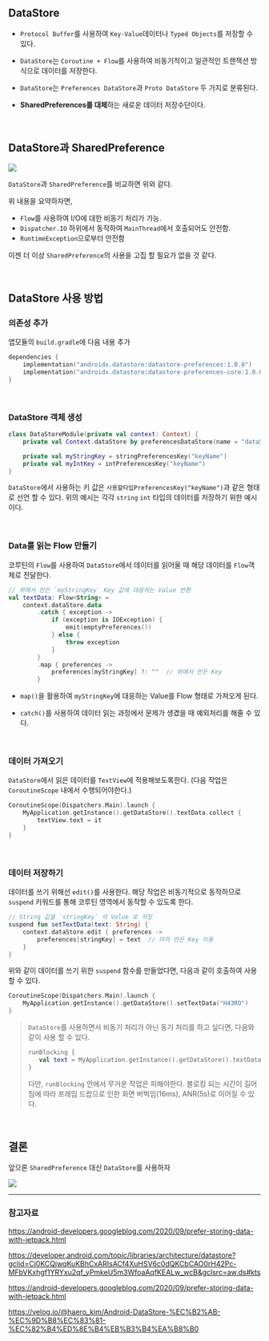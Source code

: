 ## DataStore

- `Protocol Buffer`를 사용하여 `Key-Value`데이터나 `Typed Objects`를 저장할 수 있다.

- `DataStore`는 `Coroutine + Flow`를 사용하여 비동기적이고 일관적인 트랜잭션 방식으로 데이터를 저장한다.

- `DataStore`는 `Preferences DataStore`과 `Proto DataStore` 두 가지로 분류된다.

- **SharedPreferences를 대체**하는 새로운 데이터 저장수단이다.

<br/>

## DataStore과 SharedPreference
![](https://images.velog.io/images/eia51/post/4a0f617c-0c82-44ab-9d16-b5ea31f01620/sp.png)

`DataStore`과 `SharedPreference`를 비교하면 위와 같다.

위 내용을 요약하자면,

- `Flow`를 사용하여 I/O에 대한 비동기 처리가 가능.
- `Dispatcher.IO` 하위에서 동작하여 `MainThread`에서 호출되어도 안전함.
- `RuntimeException`으로부터 안전함

이젠 더 이상 `SharedPreference`의 사용을 고집 할 필요가 없을 것 같다.

<br/>


## DataStore 사용 방법

### 의존성 추가
앱모듈의 `build.gradle`에 다음 내용 추가
```kotlin
dependencies {
    implementation("androidx.datastore:datastore-preferences:1.0.0")
    implementation("androidx.datastore:datastore-preferences-core:1.0.0")
}
```

<br/>

### DataStore 객체 생성
```kotlin
class DataStoreModule(private val context: Context) {
    private val Context.dataStore by preferencesDataStore(name = "dataStore")

    private val myStringKey = stringPreferencesKey("keyName") 
    private val myIntKey = intPreferencesKey("keyName") 
}
```
`DataStore`에서 사용하는 키 값은 `사용할타입PreferencesKey("keyName")`과 같은 형태로 선언 할 수 있다. 위의 예시는 각각 `string` `int` 타입의 데이터를 저장하기 위한 예시이다.

<br/>

### Data를 읽는 Flow 만들기
코루틴의 `Flow`를 사용하여 `DataStore`에서 데이터를 읽어올 때 해당 데이터를 `Flow`객체로 전달한다.

```kotlin
// 위에서 만든 `myStringKey` Key 값에 대응하는 Value 반환
val textData: Flow<String> =
    context.dataStore.data
        .catch { exception ->
            if (exception is IOException) {
                emit(emptyPreferences())
            } else {
                throw exception
            }
        }
        .map { preferences ->
            preferences[myStringKey] ?: ""  // 위에서 만든 Key
        }
```

- `map()`을 활용하여 `myStringKey`에 대응하는 Value를 Flow 형태로 가져오게 된다.

- `catch()`를 사용하여 데이터 읽는 과정에서 문제가 생겼을 때 예외처리를 해줄 수 있다.

<br/>

### 데이터 가져오기
`DataStore`에서 읽은 데이터를 `TextView`에 적용해보도록한다. (다음 작업은 `CoroutineScope` 내에서 수행되어야한다.)

```kotlin
CoroutineScope(Dispatchers.Main).launch {
    MyApplication.getInstance().getDataStore().textData.collect {
        textView.text = it
    }
}
```

<br/>

### 데이터 저장하기
데이터를 쓰기 위해선 `edit()`를 사용한다. 해당 작업은 비동기적으로 동작하므로 `suspend` 키워드를 통해 코루틴 영역에서 동작할 수 있도록 한다.

```kotlin
// String 값을 `stringKey` 의 Value 로 저장
suspend fun setTextData(text: String) {
    context.dataStore.edit { preferences ->
        preferences[stringKey] = text  // 아까 만든 Key 이용
    }
}

```

위와 같이 데이터를 쓰기 위한 `suspend` 함수를 만들었다면, 다음과 같이 호출하여 사용 할 수 있다.

```kotlin
CoroutineScope(Dispatchers.Main).launch {
    MyApplication.getInstance().getDataStore().setTextData("H43RO")
}
```

> `DataStore`를 사용하면서 비동기 처리가 아닌 동기 처리를 하고 싶다면, 다음와 같이 사용 할 수 있다.
>
>```kotlin
>runBlocking {
>    val text = MyApplication.getInstance().getDataStore().textData.first()
>}
>```
> 
> 다만, `runBlocking` 안에서 무거운 작업은 피해야한다. 블로킹 되는 시간이 길어짐에 따라 프레임 드랍으로 인한 화면 버벅임(16ms), ANR(5s)로 이어질 수 있다.


<br/>

## 결론
앞으론 `SharedPreference` 대신 `DataStore`를 사용하자

![](https://images.velog.io/images/eia51/post/8108dd3d-8c53-4b27-b772-b6ee8f93d067/end.png)

---

### 참고자료

https://android-developers.googleblog.com/2020/09/prefer-storing-data-with-jetpack.html

https://developer.android.com/topic/libraries/architecture/datastore?gclid=Cj0KCQjwqKuKBhCxARIsACf4XuHSV6c0dQKCbCAO0rH42Pc-MFbVKxhgf1YRYxu2qf_yPmkeU5m3WfoaAqfKEALw_wcB&gclsrc=aw.ds#kts

https://android-developers.googleblog.com/2020/09/prefer-storing-data-with-jetpack.html

https://velog.io/@haero_kim/Android-DataStore-%EC%B2%AB-%EC%9D%B8%EC%83%81-%EC%82%B4%ED%8E%B4%EB%B3%B4%EA%B8%B0
